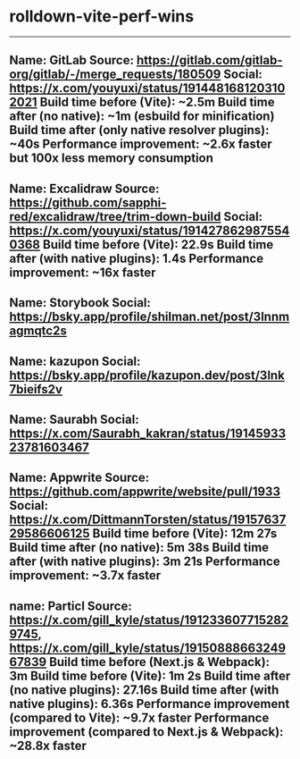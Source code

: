 # rolldown-vite-perf-wins

---
Name: GitLab
Source: https://gitlab.com/gitlab-org/gitlab/-/merge_requests/180509
Social: https://x.com/youyuxi/status/1914481681203102021
Build time before (Vite): ~2.5m
Build time after (no native): ~1m (esbuild for minification)
Build time after (only native resolver plugins): ~40s
Performance improvement: ~2.6x faster but 100x less memory consumption
---
Name: Excalidraw
Source: https://github.com/sapphi-red/excalidraw/tree/trim-down-build
Social: https://x.com/youyuxi/status/1914278629875540368
Build time before (Vite): 22.9s
Build time after (with native plugins): 1.4s
Performance improvement: ~16x faster
---
Name: Storybook
Social: https://bsky.app/profile/shilman.net/post/3lnnmagmqtc2s
---
Name: kazupon
Social: https://bsky.app/profile/kazupon.dev/post/3lnk7bieifs2v
---
Name: Saurabh
Social: https://x.com/Saurabh_kakran/status/1914593323781603467
---
Name: Appwrite
Source: https://github.com/appwrite/website/pull/1933
Social: https://x.com/DittmannTorsten/status/1915763729586606125
Build time before (Vite): 12m 27s
Build time after (no native): 5m 38s
Build time after (with native plugins): 3m 21s
Performance improvement: ~3.7x faster
---
name: Particl
Source: https://x.com/gill_kyle/status/1912336077152829745, https://x.com/gill_kyle/status/1915088866324967839
Build time before (Next.js & Webpack): 3m
Build time before (Vite): 1m 2s
Build time after (no native plugins): 27.16s
Build time after (with native plugins): 6.36s
Performance improvement (compared to Vite): ~9.7x faster
Performance improvement (compared to Next.js & Webpack): ~28.8x faster
---
